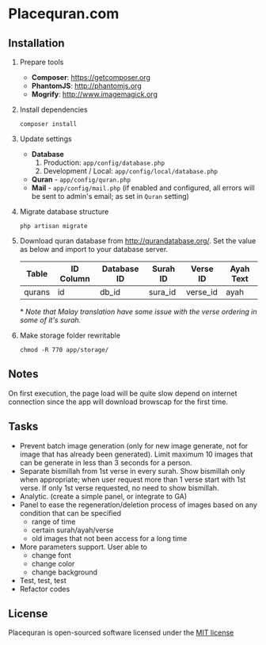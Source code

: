 Placequran.com
==============

Installation
------------

1. Prepare tools
    - __Composer__: https://getcomposer.org
    - __PhantomJS__: http://phantomjs.org
    - __Mogrify__: http://www.imagemagick.org

2. Install dependencies
    
    ```
    composer install
    ```

3. Update settings
    - __Database__
        1. Production: `app/config/database.php`
        2. Development / Local: `app/config/local/database.php`
    - __Quran__ - `app/config/quran.php`
    - __Mail__ - `app/config/mail.php` (if enabled and configured, all errors will be sent to admin's email; as set in `Quran` setting)

4. Migrate database structure
    
    ```
    php artisan migrate
    ```

5. Download quran database from http://qurandatabase.org/. Set the value as below and import to your database server.
    
    | Table  | ID Column | Database ID | Surah ID | Verse ID | Ayah Text |
    |--------|-----------|-------------|----------|----------|-----------|
    | qurans | id        | db_id       | sura_id  | verse_id | ayah      |

    \* *Note that Malay translation have some issue with the verse ordering in some of it's surah.* 
    
6. Make storage folder rewritable

    ```
    chmod -R 770 app/storage/
    ```
    
Notes
-----
On first execution, the page load will be quite slow depend on internet connection since the app will download browscap for the first time.

Tasks
-----
 - Prevent batch image generation (only for new image generate, not for image that has already been generated). Limit maximum 10 images that can be generate in less than 3 seconds for a person.
 - Separate bismillah from 1st verse in every surah. Show bismillah only when appropriate; when user request more than 1 verse start with 1st verse. If only 1st verse requested, no need to show bismillah.
 - Analytic. (create a simple panel, or integrate to GA)
 - Panel to ease the regeneration/deletion process of images based on any condition that can be specified
    - range of time
    - certain surah/ayah/verse
    - old images that not been access for a long time
 - More parameters support. User able to
    - change font
    - change color
    - change background
 - Test, test, test
 - Refactor codes

License
-------

Placequran is open-sourced software licensed under the [MIT license](http://opensource.org/licenses/MIT)
